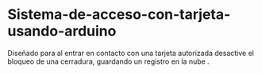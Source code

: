 # Sistema-de-acceso-con-tarjeta-usando-arduino
Diseñado para al entrar en contacto con una tarjeta autorizada desactive el bloqueo de una cerradura, guardando un registro en la nube .
